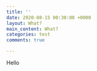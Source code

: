 ```yaml
---
title: ''
date: 2020-08-15 00:30:00 +0000
layout: What?
main_content: What?
categories: test
comments: true

---
```

Hello